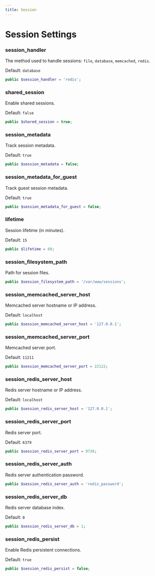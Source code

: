 ```yaml
---
title: Session
---
```


Session Settings
================

### session_handler

The method used to handle sessions: `file`, `database`, `memcached`, `redis`.

Default: `database`

```php
public $session_handler = 'redis';
```

### shared_session

Enable shared sessions.

Default: `false`
```php
public $shared_session = true;
```

### session_metadata

Track session metadata.

Default: `true`

```php
public $session_metadata = false;
```

### session_metadata_for_guest

Track guest session metadata.

Default: `true`

```php
public $session_metadata_for_guest = false;
```

### lifetime

Session lifetime (in minutes).

Default: `15`

```php
public $lifetime = 60;
```

### session_filesystem_path

Path for session files.

```php
public $session_filesystem_path = '/var/www/sessions';
```

### session_memcached_server_host

Memcached server hostname or IP address.

Default: `localhost`

```php
public $session_memcached_server_host = '127.0.0.1';
```

### session_memcached_server_port

Memcached server port.

Default: `11211`

```php
public $session_memcached_server_port = 22122;
```

### session_redis_server_host

Redis server hostname or IP address.

Default: `localhost`

```php
public $session_redis_server_host = '127.0.0.1';
```

### session_redis_server_port

Redis server port.

Default: `6379`

```php
public $session_redis_server_port = 9736;
```

### session_redis_server_auth

Redis server authentication password.

```php
public $session_redis_server_auth = 'redis_password';
```

### session_redis_server_db

Redis server database index.

Default: `0`

```php
public $session_redis_server_db = 1;
```

### session_redis_persist

Enable Redis persistent connections.

Default: `true`

```php
public $session_redis_persist = false;
```

